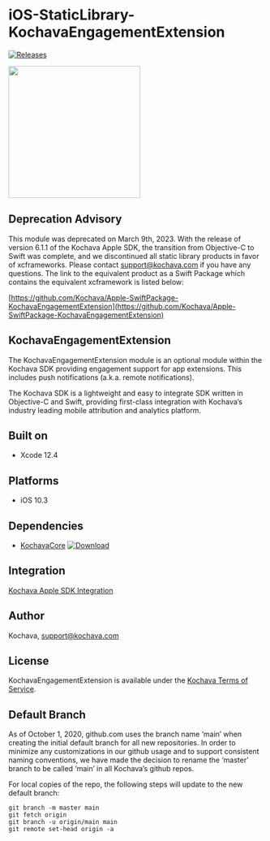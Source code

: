 # iOS-StaticLibrary-KochavaEngagementExtension

[![Releases](https://img.shields.io/github/v/release/kochava/iOS-StaticLibrary-KochavaEngagementExtension?include_prereleases&sort=semver)](https://github.com/Kochava/iOS-StaticLibrary-KochavaEngagementExtension/releases)

<img src="https://storage.googleapis.com/kochava-web/2016/07/Kochava-horizontal-black-800x154.png" width="260" />

## Deprecation Advisory

This module was deprecated on March 9th, 2023.  With the release of version 6.1.1 of the Kochava Apple SDK, the transition from Objective-C to Swift was complete, and we discontinued all static library products in favor of xcframeworks.  Please contact support@kochava.com if you have any questions.  The link to the equivalent product as a Swift Package which contains the equivalent xcframework is listed below:

[https://github.com/Kochava/Apple-SwiftPackage-KochavaEngagementExtension](https://github.com/Kochava/Apple-SwiftPackage-KochavaEngagementExtension)

## KochavaEngagementExtension

The KochavaEngagementExtension module is an optional module within the Kochava SDK providing engagement support for app extensions. This includes push notifications (a.k.a. remote notifications).

The Kochava SDK is a lightweight and easy to integrate SDK written in Objective-C and Swift, providing first-class integration with Kochava’s industry leading mobile attribution and analytics platform.

## Built on

* Xcode 12.4

## Platforms

* iOS 10.3

## Dependencies

* [KochavaCore](https://github.com/Kochava/iOS-StaticLibrary-KochavaCore) [![Download](https://img.shields.io/github/v/release/kochava/iOS-StaticLibrary-KochavaCore?include_prereleases&sort=semver)](https://github.com/Kochava/iOS-StaticLibrary-KochavaCore/releases)

## Integration

[Kochava Apple SDK Integration](https://support.kochava.com/sdk-integration/sdk-kochavatracker-ios)

## Author

Kochava, support@kochava.com

## License

KochavaEngagementExtension is available under the [Kochava Terms of Service](https://www.kochava.com/terms-of-service/).


## Default Branch

As of October 1, 2020, github.com uses the branch name ‘main’ when creating the initial default branch for all new repositories.  In order to minimize any customizations in our github usage and to support consistent naming conventions, we have made the decision to rename the ‘master’ branch to be called ‘main’ in all Kochava’s github repos.

For local copies of the repo, the following steps will update to the new default branch:

```
git branch -m master main
git fetch origin
git branch -u origin/main main
git remote set-head origin -a
```

